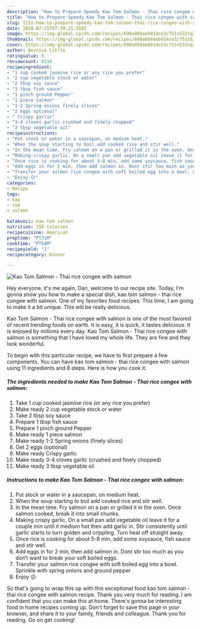 ```yaml
---
description: "How to Prepare Speedy Kao Tom Salmon - Thai rice congee with salmon"
title: "How to Prepare Speedy Kao Tom Salmon - Thai rice congee with salmon"
slug: 1151-how-to-prepare-speedy-kao-tom-salmon-thai-rice-congee-with-salmon
date: 2020-07-25T07:39:21.558Z
image: https://img-global.cpcdn.com/recipes/690a084aeb014ce3/751x532cq70/kao-tom-salmon-thai-rice-congee-with-salmon-recipe-main-photo.jpg
thumbnail: https://img-global.cpcdn.com/recipes/690a084aeb014ce3/751x532cq70/kao-tom-salmon-thai-rice-congee-with-salmon-recipe-main-photo.jpg
cover: https://img-global.cpcdn.com/recipes/690a084aeb014ce3/751x532cq70/kao-tom-salmon-thai-rice-congee-with-salmon-recipe-main-photo.jpg
author: Bernice Little
ratingvalue: 5
reviewcount: 6516
recipeingredient:
- "1 cup cooked jasmine rice or any rice you prefer"
- "2 cup vegetable stock or water"
- "2 tbsp soy sauce"
- "1 tbsp fish sauce"
- "1 pinch ground Pepper"
- "1 piece salmon"
- "1-2 Spring onions finely slices"
- "2 eggs optional"
- " Crispy garlic"
- "3-4 cloves garlic crushed and finely chopped"
- "3 tbsp vegetable oil"
recipeinstructions:
- "Put stock or water in a saucepan, on medium heat."
- "When the soup starting to boil add cooked rice and stir well."
- "In the mean time. Fry salmon on a pan or grilled it in the oven. Once salmon cooked, break it into small chunks."
- "Making crispy garlic. On a small pan add vegetable oil leave it for a couple min until it medium hot then add garlic in. Stir consistently until garlic starts to turn golden and crippling. Turn heat off straight away."
- "Once rice is cooking for about 5-8 min, add some soysauce, fish sauce and stir well."
- "Add eggs in for 2 min, then add salmon in. Dont stir too much as you don’t want to break your soft boiled eggs."
- "Transfer your salmon rice congee with soft boiled egg into a bowl. Sprinkle with spring onions and ground pepper"
- "Enjoy 😉"
categories:
- Recipe
tags:
- kao
- tom
- salmon

katakunci: kao tom salmon 
nutrition: 258 calories
recipecuisine: American
preptime: "PT31M"
cooktime: "PT58M"
recipeyield: "1"
recipecategory: Dinner

---
```



![Kao Tom Salmon - Thai rice congee with salmon](https://img-global.cpcdn.com/recipes/690a084aeb014ce3/751x532cq70/kao-tom-salmon-thai-rice-congee-with-salmon-recipe-main-photo.jpg)

Hey everyone, it's me again, Dan, welcome to our recipe site. Today, I'm gonna show you how to make a special dish, kao tom salmon - thai rice congee with salmon. One of my favorites food recipes. This time, I am going to make it a bit unique. This will be really delicious.

Kao Tom Salmon - Thai rice congee with salmon is one of the most favored of recent trending foods on earth. It is easy, it is quick, it tastes delicious. It is enjoyed by millions every day. Kao Tom Salmon - Thai rice congee with salmon is something that I have loved my whole life. They are fine and they look wonderful.




To begin with this particular recipe, we have to first prepare a few components. You can have kao tom salmon - thai rice congee with salmon using 11 ingredients and 8 steps. Here is how you cook it.

<!--inarticleads1-->

##### The ingredients needed to make Kao Tom Salmon - Thai rice congee with salmon:

1. Take 1 cup cooked jasmine rice (or any rice you prefer)
1. Make ready 2 cup vegetable stock or water
1. Take 2 tbsp soy sauce
1. Prepare 1 tbsp fish sauce
1. Prepare 1 pinch ground Pepper
1. Make ready 1 piece salmon
1. Make ready 1-2 Spring onions (finely slices)
1. Get 2 eggs (optional)
1. Make ready  Crispy garlic
1. Make ready 3-4 cloves garlic (crushed and finely chopped)
1. Make ready 3 tbsp vegetable oil




<!--inarticleads2-->

##### Instructions to make Kao Tom Salmon - Thai rice congee with salmon:

1. Put stock or water in a saucepan, on medium heat.
1. When the soup starting to boil add cooked rice and stir well.
1. In the mean time. Fry salmon on a pan or grilled it in the oven. Once salmon cooked, break it into small chunks.
1. Making crispy garlic. On a small pan add vegetable oil leave it for a couple min until it medium hot then add garlic in. Stir consistently until garlic starts to turn golden and crippling. Turn heat off straight away.
1. Once rice is cooking for about 5-8 min, add some soysauce, fish sauce and stir well.
1. Add eggs in for 2 min, then add salmon in. Dont stir too much as you don’t want to break your soft boiled eggs.
1. Transfer your salmon rice congee with soft boiled egg into a bowl. Sprinkle with spring onions and ground pepper
1. Enjoy 😉




So that's going to wrap this up with this exceptional food kao tom salmon - thai rice congee with salmon recipe. Thank you very much for reading. I am confident that you can make this at home. There's gonna be interesting food in home recipes coming up. Don't forget to save this page in your browser, and share it to your family, friends and colleague. Thank you for reading. Go on get cooking!
